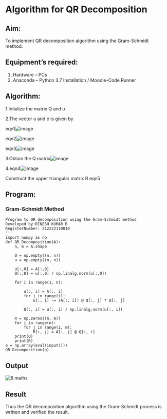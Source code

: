 # Algorithm for QR Decomposition

## Aim:

To implement QR decomposition algorithm using the Gram-Schmidt method.

## Equipment’s required:

1.	Hardware – PCs
2.	Anaconda – Python 3.7 Installation / Moodle-Code Runner

## Algorithm:

1.Intialize the matrix Q and u

2.The vector u and e is given by

eqn1![image](https://github.com/DINESH18032004/QRdecomposition/assets/119477784/f7d794ac-b3f3-4e13-a1e5-c61439326e5e)


eqn2![image](https://github.com/DINESH18032004/QRdecomposition/assets/119477784/5197555e-75fd-4889-9158-be3d6ce6e2f3)


eqn3![image](https://github.com/DINESH18032004/QRdecomposition/assets/119477784/d3f08b42-ff42-4027-8dc9-5a5f09442b44)


3.Obtain the Q matrix![image](https://github.com/DINESH18032004/QRdecomposition/assets/119477784/6fc53632-db42-4f1d-9abc-03184c8a07d7)

4.eqn4![image](https://github.com/DINESH18032004/QRdecomposition/assets/119477784/40120049-d77d-4995-a789-fc543dc50504)


Construct the upper triangular matrix R eqn5



## Program:

### Gram-Schmidt Method
```
Program to QR decomposition using the Gram-Schmidt method
Developed by:DINESH KUMAR R
RegisterNumber: 212222110010
'''
import numpy as np
def QR_Decomposition(A):
    n, m = A.shape
    
    Q = np.empty((n, n))
    u = np.empty((n, n))
    
    u[:,0] = A[:,0]
    Q[:,0] = u[:,0] / np.linalg.norm(u[:,0])
     
    for i in range(1, n):
        
        u[:, i] = A[:, i]
        for j in range(i):
            u[:, i] -= (A[:, i]) @ Q[:, j] * Q[:, j]
        
        Q[:, i] = u[:, i] / np.linalg.norm(u[:, i])
        
    R = np.zeros((n, m))
    for i in range(n):
        for j in range(i, m):
            R[i, j] = A[:, j] @ Q[:, i]
    print(Q)
    print(R)
a = np.array(eval(input()))
QR_Decomposition(a)

```

## Output

![8 maths](https://github.com/DINESH18032004/QRdecomposition/assets/119477784/181b5e06-3b63-412a-a316-eed6db1c806a)

## Result

Thus the QR decomposition algorithm using the Gram-Schmidt process is written and verified the result.
